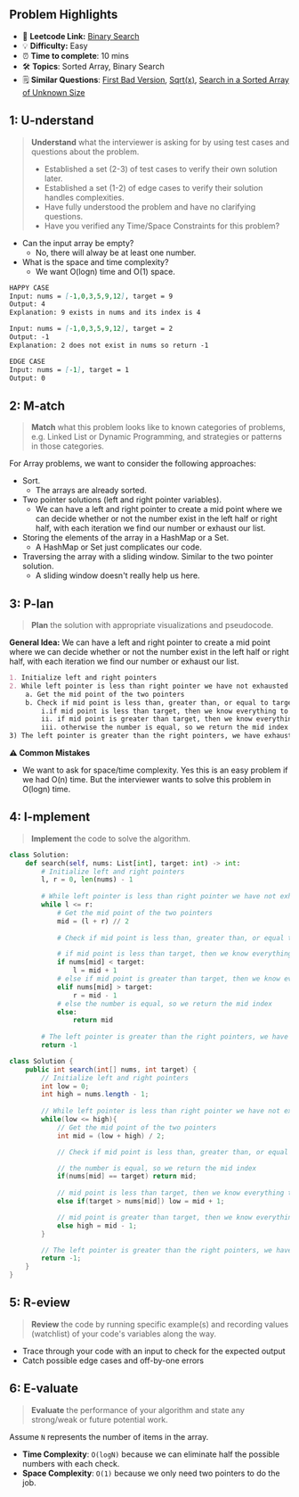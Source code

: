 ## Problem Highlights

* 🔗 **Leetcode Link:** [Binary Search](https://leetcode.com/problems/binary-search/)
* 💡 **Difficulty:** Easy
* ⏰ **Time to complete**: 10 mins
* 🛠️ **Topics**: Sorted Array, Binary Search 
* 🗒️ **Similar Questions**: [First Bad Version](https://leetcode.com/problems/first-bad-version), [Sqrt(x)](https://leetcode.com/problems/sqrtx/), [Search in a Sorted Array of Unknown Size](https://leetcode.com/problems/search-in-a-sorted-array-of-unknown-size/)
    
## 1: U-nderstand
 
> **Understand** what the interviewer is asking for by using test cases and questions about the problem.
> 
> - Established a set (2-3) of test cases to verify their own solution later.
> - Established a set (1-2) of edge cases to verify their solution handles complexities.
> - Have fully understood the problem and have no clarifying questions.
> - Have you verified any Time/Space Constraints for this problem?

- Can the input array be empty?
    - No, there will alway be at least one number.
- What is the space and time complexity?
    - We want O(logn) time and O(1) space. 


```markdown
HAPPY CASE
Input: nums = [-1,0,3,5,9,12], target = 9
Output: 4
Explanation: 9 exists in nums and its index is 4

Input: nums = [-1,0,3,5,9,12], target = 2
Output: -1
Explanation: 2 does not exist in nums so return -1

EDGE CASE
Input: nums = [-1], target = 1
Output: 0
```   
    
## 2: M-atch

<!-- See https://docs.google.com/document/d/1hYT1hoOJ6pFIt8A5q-PIZmYP7pB4WqlzyUJgFx9x2mY/edit#heading=h.ya2de4n4zsds for list of algorithms based on question type-->

> **Match** what this problem looks like to known categories of problems, e.g. Linked List or Dynamic Programming, and strategies or patterns in those categories.

For Array problems, we want to consider the following approaches:

- Sort. 
    - The arrays are already sorted.
- Two pointer solutions (left and right pointer variables). 
    - We can have a left and right pointer to create a mid point where we can decide whether or not the number exist in the left half or right half, with each iteration we find our number or exhaust our list. 
- Storing the elements of the array in a HashMap or a Set. 
    - A HashMap or Set just complicates our code.
- Traversing the array with a sliding window. Similar to the two pointer solution. 
    - A sliding window doesn't really help us here.

## 3: P-lan

> **Plan** the solution with appropriate visualizations and pseudocode.

**General Idea:** We can have a left and right pointer to create a mid point where we can decide whether or not the number exist in the left half or right half, with each iteration we find our number or exhaust our list. 


```markdown
1. Initialize left and right pointers
2. While left pointer is less than right pointer we have not exhausted the num list
    a. Get the mid point of the two pointers 
    b. Check if mid point is less than, greater than, or equal to target
        i.if mid point is less than target, then we know everything to the left of mid point can be eliminated from search
        ii. if mid point is greater than target, then we know everything to the right of mid point can be eliminated from search
        iii. otherwise the number is equal, so we return the mid index
3) The left pointer is greater than the right pointers, we have exhausted the num list, we cannot find the target, return -1
```

**⚠️ Common Mistakes**

* We want to ask for space/time complexity. Yes this is an easy problem if we had O(n) time. But the interviewer wants to solve this problem in O(logn) time.

## 4: I-mplement

> **Implement** the code to solve the algorithm.

```python
class Solution:
    def search(self, nums: List[int], target: int) -> int:
        # Initialize left and right pointers
        l, r = 0, len(nums) - 1
        
        # While left pointer is less than right pointer we have not exhausted the num list
        while l <= r:
            # Get the mid point of the two pointers 
            mid = (l + r) // 2
            
            # Check if mid point is less than, greater than, or equal to target

            # if mid point is less than target, then we know everything to the left of mid point can be eliminated from search
            if nums[mid] < target:
                l = mid + 1
            # else if mid point is greater than target, then we know everything to the right of mid point can be eliminated from search
            elif nums[mid] > target:
                r = mid - 1 
            # else the number is equal, so we return the mid index
            else:
                return mid
        
        # The left pointer is greater than the right pointers, we have exhausted the num list, return -1 
        return -1
```
```java
class Solution {
    public int search(int[] nums, int target) {
        // Initialize left and right pointers
        int low = 0;
        int high = nums.length - 1;
        
        // While left pointer is less than right pointer we have not exhausted the num list
        while(low <= high){
            // Get the mid point of the two pointers 
            int mid = (low + high) / 2;

            // Check if mid point is less than, greater than, or equal to target

            // the number is equal, so we return the mid index
            if(nums[mid] == target) return mid;
            
            // mid point is less than target, then we know everything to the left of mid point can be eliminated from search
            else if(target > nums[mid]) low = mid + 1;

            // mid point is greater than target, then we know everything to the right of mid point can be eliminated from search
            else high = mid - 1;
        }

        // The left pointer is greater than the right pointers, we have exhausted the num list, return -1
        return -1;
    }
}
```
    
## 5: R-eview

> **Review** the code by running specific example(s) and recording values (watchlist) of your code's variables along the way.

- Trace through your code with an input to check for the expected output
- Catch possible edge cases and off-by-one errors

## 6: E-valuate

> **Evaluate** the performance of your algorithm and state any strong/weak or future potential work.

Assume `N` represents the number of items in the array.

* **Time Complexity**: `O(logN)` because we can eliminate half the possible numbers with each check.
* **Space Complexity**: `O(1)` because we only need two pointers to do the job.